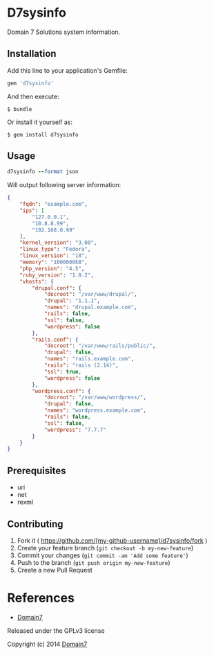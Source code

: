# D7sysinfo

Domain 7 Solutions system information.

## Installation

Add this line to your application's Gemfile:

```ruby
gem 'd7sysinfo'
```

And then execute:

    $ bundle

Or install it yourself as:

    $ gem install d7sysinfo

## Usage

```ruby
d7sysinfo --format json
```

Will output following server information:

```json
{
    "fqdn": "example.com",
    "ips": [
        "127.0.0.1",
        "10.8.8.99",
        "192.168.0.99"
    ],
    "kernel_version": "3.08",
    "linux_type": "Fedora",
    "linux_version": "18",
    "memory": "1000000kB",
    "php_version": "4.5",
    "ruby_version": "1.8.2",
    "vhosts": {
        "drupal.conf": {
            "docroot": "/var/www/drupal/",
            "drupal": "1.1.1",
            "names": "drupal.example.com",
            "rails": false,
            "ssl": false,
            "wordpress": false
        },
        "rails.conf": {
            "docroot": "/var/www/rails/public/",
            "drupal": false,
            "names": "rails.example.com",
            "rails": "rails (2.14)",
            "ssl": true,
            "wordpress": false
        },
        "wordpress.conf": {
            "docroot": "/var/www/wordpress/",
            "drupal": false,
            "names": "wordpress.example.com",
            "rails": false,
            "ssl": false,
            "wordpress": "7.7.7"
        }
    }
}
```

## Prerequisites
 * uri
 * net
 * rexml

## Contributing

1. Fork it ( https://github.com/[my-github-username]/d7sysinfo/fork )
2. Create your feature branch (`git checkout -b my-new-feature`)
3. Commit your changes (`git commit -am 'Add some feature'`)
4. Push to the branch (`git push origin my-new-feature`)
5. Create a new Pull Request


# References
* [Domain7](http://www.domain7.com)

Released under the GPLv3 license

Copyright (c) 2014 [Domain7](http://www.domain7.com)
